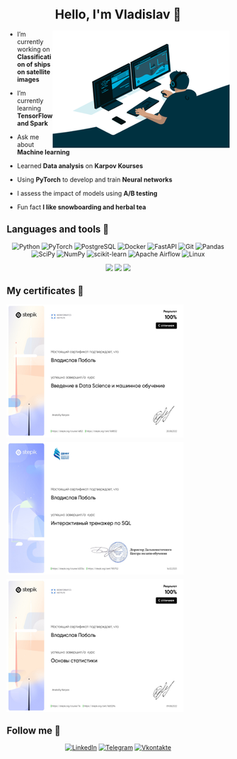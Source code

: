 

<div align="center">

# Hello, I'm Vladislav 👋

</div>

<img src="https://github.com/vladpobol/vladpobol/blob/main/code.gif?raw=true" align="right" width="400" height="265">


<div align="left">


-  I’m currently working on **Сlassification of ships on satellite images**

-  I’m currently learning **TensorFlow and Spark**

-  Ask me about **Machine learning**
  
-  Learned **Data analysis** on **Karpov Kourses**

-  Using **PyTorch** to develop and train **Neural networks**

-  I assess the impact of models using **A/B testing**

-  Fun fact **I like snowboarding and herbal tea**

## Languages and tools 🔧

<div align="center">

![Python](https://img.shields.io/badge/-Python-0b0038?style=for-the-badge&logo=python&logoColor=3c78a9)
![PyTorch](https://img.shields.io/badge/PyTorch-0b0038?style=for-the-badge&logo=PyTorch&logoColor=d84f35)
![PostgreSQL](https://img.shields.io/badge/Postgresql-0b0038?style=for-the-badge&logo=postgresql&logoColor=white)
![Docker](https://img.shields.io/badge/Docker-0b0038?style=for-the-badge&logo=docker&logoColor=white)
![FastAPI](https://img.shields.io/badge/FastAPI-0b0038?style=for-the-badge&logo=fastapi&logoColor=white)
![Git](https://img.shields.io/badge/Git-0b0038?style=for-the-badge&logo=git&logoColor=white)
![Pandas](https://img.shields.io/badge/pandas-0b0038?style=for-the-badge&logo=pandas&logoColor=white)
![SciPy](https://img.shields.io/badge/SciPy-0b0038?style=for-the-badge&logo=scipy&logoColor=%white)
![NumPy](https://img.shields.io/badge/numpy-0b0038?style=for-the-badge&logo=numpy&logoColor=4c74cc)
![scikit-learn](https://img.shields.io/badge/scikit--learn-0b0038?style=for-the-badge&logo=scikit-learn&logoColor=fa9b38)
![Apache Airflow](https://img.shields.io/badge/Apache%20Airflow-0b0038?style=for-the-badge&logo=Apache%20Airflow&logoColor=e4351d)
![Linux](https://img.shields.io/badge/Linux-0b0038?style=for-the-badge&logo=linux&logoColor=white)

</div>

<div align="center">

![](http://github-profile-summary-cards.vercel.app/api/cards/profile-details?username=vladpobol&theme=tokyonight)
![](http://github-profile-summary-cards.vercel.app/api/cards/stats?username=vladpobol&theme=tokyonight)
![](http://github-profile-summary-cards.vercel.app/api/cards/most-commit-language?username=vladpobol&theme=tokyonight)

</div>


## My certificates 📜

<div style="display: flex; flex-wrap: wrap; gap: 10px;">
  <img src="https://github.com/vladpobol/vladpobol/blob/main/ds_bio.jpg" alt="Image 1" width="400" height="300">
  <img src="https://github.com/vladpobol/vladpobol/blob/main/DFU_SQL.jpg" alt="Image 1" width="400" height="300">
  <img src="https://github.com/vladpobol/vladpobol/blob/main/stat_bio.jpg" alt="Image 1" width="400" height="300">
  <!-- Add more images here -->
</div>


## Follow me 👀

<div align="center">

[![LinkedIn](https://img.shields.io/badge/linkedin-0b0038?style=for-the-badge&logo=linkedin&logoColor=white)](https://www.linkedin.com/in/pobolvladislav/)
[![Telegram](https://img.shields.io/badge/Telegram-0b0038?style=for-the-badge&logo=telegram&logoColor=white)](https://t.me/vladpobol)
[![Vkontakte](https://img.shields.io/badge/VKontakte-0b0038?style=for-the-badge&logo=VK&logoColor=blue)](https://vk.com/vladpobol)

</div>
